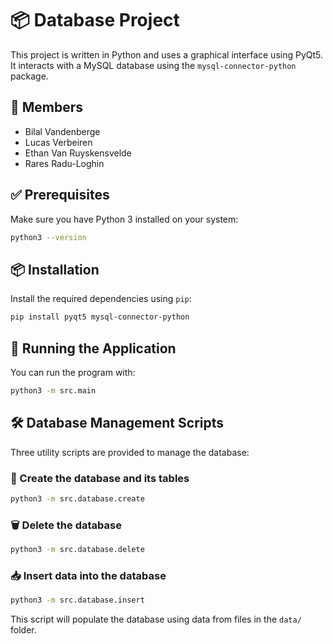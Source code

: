 # 📦 Database Project

This project is written in Python and uses a graphical interface using PyQt5. It interacts with a MySQL database using the `mysql-connector-python` package.

## 👥 Members

- Bilal Vandenberge
- Lucas Verbeiren
- Ethan Van Ruyskensvelde
- Rares Radu-Loghin

## ✅ Prerequisites

Make sure you have Python 3 installed on your system:

```sh
python3 --version
```

## 📦 Installation

Install the required dependencies using `pip`:

```sh
pip install pyqt5 mysql-connector-python
```

## 🚀 Running the Application

You can run the program with:

```sh
python3 -m src.main
```

## 🛠️ Database Management Scripts

Three utility scripts are provided to manage the database:

### 📌 Create the database and its tables

```sh
python3 -m src.database.create
```

### 🗑️ Delete the database

```sh
python3 -m src.database.delete
```

### 📥 Insert data into the database

```sh
python3 -m src.database.insert
```

This script will populate the database using data from files in the `data/` folder.
